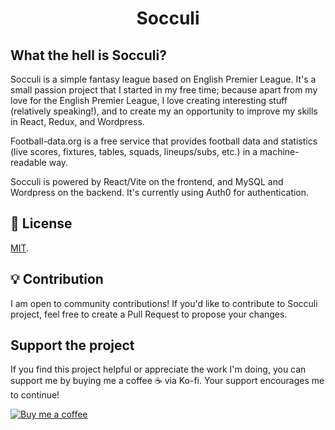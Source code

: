 <h1 align="center">Socculi</h1> 

## What the hell is Socculi?

Socculi is a simple fantasy league based on English Premier League. It's a small passion project that I started in my free time; because apart from my love for the English Premier League, I love creating interesting stuff (relatively speaking!), and to create my an opportunity to improve my skills in React, Redux, and Wordpress.

Football-data.org is a free service that provides football data and statistics (live scores, fixtures, tables, squads, lineups/subs, etc.) in a machine-readable way.

Socculi is powered by React/Vite on the frontend, and MySQL and Wordpress on the backend. It's currently using Auth0 for authentication.


## 🔑 License

[MIT](LICENSE).

## 💡 Contribution

I am open to community contributions! If you'd like to contribute to Socculi project, feel free to create a Pull Request to propose your changes. 

## Support the project

If you find this project helpful or appreciate the work I'm doing, you can support me by buying me a coffee ☕️ via Ko-fi. Your support encourages me to continue!

[![Buy me a coffee](https://img.shields.io/badge/Support%20us%20on-Ko--fi-FF5E5B?style=flat-square&logo=kofi&logoColor=white)](https://ko-fi.com/shazish)


